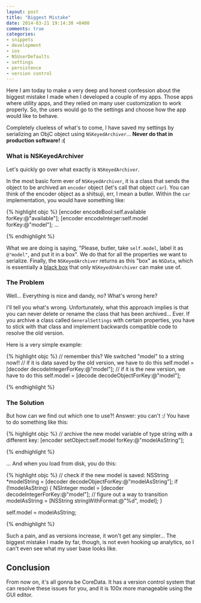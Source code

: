 ```yaml
---
layout: post
title: "Biggest Mistake"
date: 2014-03-21 19:14:38 +0400
comments: true
categories: 
- snippets
- development
- ios
- NSUserDefaults
- settings
- persistence
- version control
---
```


Here I am today to make a very deep and honest confession about the biggest mistake I made when I developed a couple of my apps. Those apps where utility apps, and they relied on many user customization to work properly. So, the users would go to the settings and choose how the app would like to behave.

Completely clueless of what's to come, I have saved my settings by serializing an ObjC object using `NSKeyedArchiver`... **Never do that in production software! :(**

### What is NSKeyedArchiver

Let's quickly go over what exactly is `NSKeyedArchiver`.

In the most basic form ever of `NSKeyedArchiver`, it is a class that sends the object to be archived an `encoder` object (let's call that object `car`). You can think of the encoder object as a shitsuji, err, I mean a butler. Within the `car` implementation, you would have something like:

{% highlight objc %}
[encoder encodeBool:self.available forKey:@"available"];
[encoder encodeInteger:self.model forKey:@"model"];
...

{% endhighlight %}

What we are doing is saying, "Please, butler, take `self.model`, label it as `@"model"`, and put it in a box". We do that for all the properties we want to serialize. Finally, the `NSKeyedArchiver` returns as this "box" as `NSData`, which is essentially a [black box](http://en.wikipedia.org/wiki/Black_box) that only `NSKeyedUnArchiver` can make use of.

### The Problem

Well... Everything is nice and dandy, no? What's wrong here?

I'll tell you what's wrong. Unfortunately, what this approach implies is that you can never delete or rename the class that has been archived... Ever. If you archive a class called `GeneralSettings` with certain properties, you have to stick with that class and implement backwards compatible code to resolve the old version.

Here is a very simple example:

{% highlight objc %}
// remember this? We switched "model" to a string now!!
// if it is data saved by the old version, we have to do this
self.model = [decoder decodeIntegerForKey:@"model"];
// if it is the new version, we have to do this
self.model = [decode decodeObjectForKey:@"model"];

{% endhighlight %}

### The Solution

But how can we find out which one to use?! Answer: you can't :/ You have to do something like this:

{% highlight objc %}
// archive the new model variable of type string with a different key:
[encoder setObject:self.model forKey:@"modelAsString"];

{% endhighlight %}

... And when you load from disk, you do this:

{% highlight objc %}
// check if the new model is saved:
NSString *modelString = [decoder decodeObjectForKey:@"modelAsString"];
if (!modelAsString)
{
    NSInteger model = [decoder decodeIntegerForKey:@"model"];
    // figure out a way to transition 
    modelAsString = [NSString stringWithFormat:@"%d", model];
}

self.model = modelAsString;

{% endhighlight %}

Such a pain, and as versions increase, it won't get any simpler... The biggest mistake I made by far, though, is not even hooking up analytics, so I can't even see what my user base looks like.

## Conclusion

From now on, it's all gonna be CoreData. It has a version control system that can resolve these issues for you, and it is 100x more manageable using the GUI editor.




